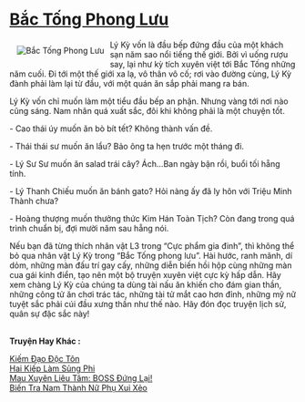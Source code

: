 <a href="https://utruyen.com/bac-tong-phong-luu/12444/" title="Bắc Tống Phong Lưu"><h1>Bắc Tống Phong Lưu</h1></a><div style="display:table"><img align="right" style="float: left; padding: 10px;" src="https://utruyen.com/images/story/200x260/bac-tong-phong-luu.jpg" alt="Bắc Tống Phong Lưu">Lý Kỳ vốn là đầu bếp đứng đầu của một khách sạn năm sao nổi tiếng thế giới. Bởi vì uống rượu say, lại như kỳ tích xuyên việt tới Bắc Tống những năm cuối. Đi tới một thế giới xa lạ, vô thân vô cố; rơi vào đường cùng, Lý Kỳ đành phải làm lại từ đầu, với một quán ăn sắp phải mang ra bán.<p></p>Lý Kỳ vốn chỉ muốn làm một tiểu đầu bếp an phận. Nhưng vàng tới nơi nào cũng sáng. Nam nhân quá xuất sắc, đôi khi không phải là một chuyện tốt.<p></p>- Cao thái úy muốn ăn bò bít tết? Không thành vấn đề.<p></p>- Thái thái sư muốn ăn lẩu? Bảo ông ta hẹn trước một tháng đi.<p></p>- Lý Sư Sư muốn ăn salad trái cây? Ách...Ban ngày bận rồi, buổi tối hẵng tính.<p></p>- Lý Thanh Chiếu muốn ăn bánh gato? Hỏi nàng ấy đã ly hôn với Triệu Minh Thành chưa?<p></p>- Hoàng thượng muốn thưởng thức Kim Hán Toàn Tịch? Còn đang trong quá trình chuẩn bị, đợi mười năm sau hẵng nói.<p></p>Nếu bạn đã từng thích nhân vật L3 trong “Cực phẩm gia đinh”, thì không thể bỏ qua nhân vật Lý Kỳ trong “Bắc Tống phong lưu”. Hài hước, ranh mãnh, dí dỏm, những màn đấu trí gay cấy, những diễn biến hồi hộp cùng những màn cua gái kinh điển, tạo nên một bộ truyện xuyên việt cực kỳ hấp dẫn. Hãy xem chàng Lý Kỳ của chúng ta dùng tài nấu ăn khiến cho đám gian thần, những công tử ăn chơi trác tác, những tài tử mắt cao hơn đỉnh, những mỹ nữ tuyệt sắc phải cúi đầu xưng thần như thế nào. Hãy đón đọc truyện lịch sử, quân sự đặc sắc này!</div><p><br><b>Truyện Hay Khác :</b></p><a href="https://utruyen.com/kiem-dao-doc-ton/14212/" alt="Kiếm Đạo Độc Tôn">Kiếm Đạo Độc Tôn</a><br/><a href="https://truyenngontinhay.wordpress.com/2019/10/03/hai-kiep-lam-sung-phi/" alt="Hai Kiếp Làm Sủng Phi">Hai Kiếp Làm Sủng Phi</a><br/><a href="https://truyenngontinhay.wordpress.com/2019/10/03/mau-xuyen-lieu-tam-boss-dung-lai/" alt="Mau Xuyên Liêu Tâm: BOSS Đứng Lại!">Mau Xuyên Liêu Tâm: BOSS Đứng Lại!</a><br/><a href="https://github.com/quanluxury/ngontinhhot/tree/master/truyenhay/19474/" alt="Biến Tra Nam Thành Nữ Phụ Xui Xẻo">Biến Tra Nam Thành Nữ Phụ Xui Xẻo</a><br/>